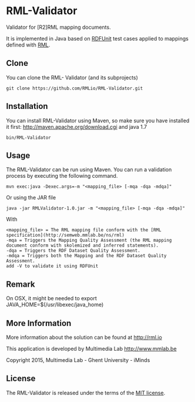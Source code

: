 RML-Validator
=============

Validator for [R2]RML mapping documents. 

It is implemented in Java based on [RDFUnit](https://github.com/AKSW/RDFUnit) test cases applied to mappings defined with [RML](http://rml.io/).

Clone
-----

You can clone the RML- Validator (and its subprojects)

    git clone https://github.com/RMLio/RML-Validator.git

Installation
------------

You can install RML-Validator using Maven, so make sure you have installed it first: http://maven.apache.org/download.cgi and java 1.7

    bin/RML-Validator

Usage
-----

The RML-Validator can be run using Maven. You can run a validation process by executing the following command.
    
    mvn exec:java -Dexec.args=-m "<mapping_file> [-mqa -dqa -mdqa]"

Or using the JAR file

    java -jar RMLValidator-1.0.jar -m "<mapping_file> [-mqa -dqa -mdqa]"

With 
    
    <mapping_file> = The RML mapping file conform with the [RML specification](http://semweb.mmlab.be/ns/rml)
    -mqa = Triggers the Mapping Quality Assessment (the RML mapping document conform with skolemized and inferred statements).
    -dqa = Triggers the RDF Dataset Quality Assessment.
    -mdqa = Triggers both the Mapping and the RDF Dataset Quality Assessment.
    add -V to validate it using RDFUnit	
        
Remark
-----

On OSX, it might be needed to export JAVA_HOME=$(/usr/libexec/java_home)

More Information
----------------

More information about the solution can be found at http://rml.io

This application is developed by Multimedia Lab http://www.mmlab.be

Copyright 2015, Multimedia Lab - Ghent University - iMinds

License
-------

The RML-Validator is released under the terms of the [MIT license](http://opensource.org/licenses/mit-license.html).
